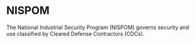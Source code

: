 # NISPOM

The National Industrial Security Program (NISPOM) governs security and use classified by Cleared Defense Contractors (CDCs).

